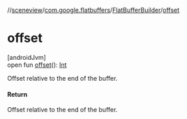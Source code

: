 //[sceneview](../../../index.md)/[com.google.flatbuffers](../index.md)/[FlatBufferBuilder](index.md)/[offset](offset.md)

# offset

[androidJvm]\
open fun [offset](offset.md)(): [Int](https://kotlinlang.org/api/latest/jvm/stdlib/kotlin/-int/index.html)

Offset relative to the end of the buffer.

#### Return

Offset relative to the end of the buffer.
